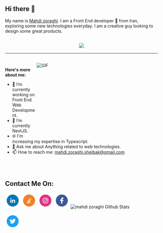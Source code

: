 ## Hi there 👋
My name is [Mahdi zoraghi](https://www.linkedin.com/in/mahdi-zoraghi-152a73157/). I am a Front End developer 🚀 from Iran, exploring some new technologies everyday. I am a creative guy looking to design some great products.
<br/>
<br/>
<div align="center">

![](https://komarev.com/ghpvc/?username=mahdi-zoraghi)
<!-- [![JavaScript](https://img.shields.io/badge/-JavaScript-fff?&logo=JavaScript&logoColor=ddc508)](https://github.com/mahdi-zoraghi?tab=repositories&q=&type=&language=javascript)
 -->
<!-- [![TypeScript](https://img.shields.io/badge/-TypeScript-fff?&logo=TypeScript&logoColor=blue)](https://github.com/mahdi-zoraghi?tab=repositories&q=&type=&language=typescript)
 -->
</div>

***

<br/>
<img align="right" height="250" width="400" alt="GIF" src="https://miro.medium.com/max/1360/1*IRGHmiGsa16stedQvIaZfw.gif" />

**Here's more about me:**

- 🔭 I’m currently working on Front End Web Development.
- 🌱 I’m currently NextJS.
- 🌐 I'm increasing my expertise in Typescript.
- 💬 Ask me about Anything related to web technologies.
- 📫 How to reach me: mahdi.zoraghi.sheibak@gmail.com
<br/>
<br/>

## Contact Me On:

<a href="https://www.linkedin.com/in/mahdi-zoraghi-152a73157/"><img src="https://github.com/aritraroy/social-icons/blob/master/linkedin-icon.png?raw=true" alt="mahdi zoraghi linkedin profile" width="50" height="50"></a>
<a href="https://stackoverflow.com/users/14837115/mahdi-zoraghi"><img src="https://raw.githubusercontent.com/aritraroy/social-icons/master/stackoverflow-icon.png" alt="mahdi zoraghi stackoverflow profile" height="50" width="50"></a>
<a href="https://www.instagram.com/mahdi_zoraghi/"><img src="https://github.com/aritraroy/social-icons/blob/master/instagram-icon.png?raw=true" alt="mahdi zoraghi instagram profile" height="50" width="50"></a>
<a href="https://www.facebook.com/mahdi.zoraghi.3/"><img src="https://github.com/aritraroy/social-icons/blob/master/facebook-icon.png?raw=true" alt="mahdi zoraghi facebook profile" width="50" height="50"></a>
<img align="center" src="https://github-readme-stats.vercel.app/api?username=mahdi-zoraghi&show_icons=true&count_private=true&theme=default"  alt="mahdi zoraghi Github Stats"/>

<a href="https://twitter.com/mahdi_zoraghi"><img src="https://raw.githubusercontent.com/aritraroy/social-icons/master/twitter-icon.png" alt="mahdi zoraghi twitter profile" width="50" height="50"></a>



<!-- <a href=""><img src="" width="50" height="50"></a> -->

